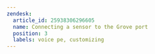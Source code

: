 ```yaml
---
zendesk:
  article_id: 25938306296605
  name: Connecting a sensor to the Grove port
  position: 3
  labels: voice pe, customizing
---
```


